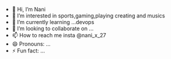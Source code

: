 - 👋 Hi, I’m Nani
- 👀 I’m interested in sports,gaming,playing creating and musics
- 🌱 I’m currently learning ...devops
- 💞️ I’m looking to collaborate on ...
- 📫 How to reach me insta @nani_x_27
- 😄 Pronouns: ...
- ⚡ Fun fact: ...

<!---
nanisam27/nanisam27 is a ✨ special ✨ repository because its `README.md` (this file) appears on your GitHub profile.
You can click the Preview link to take a look at your changes.
--->
